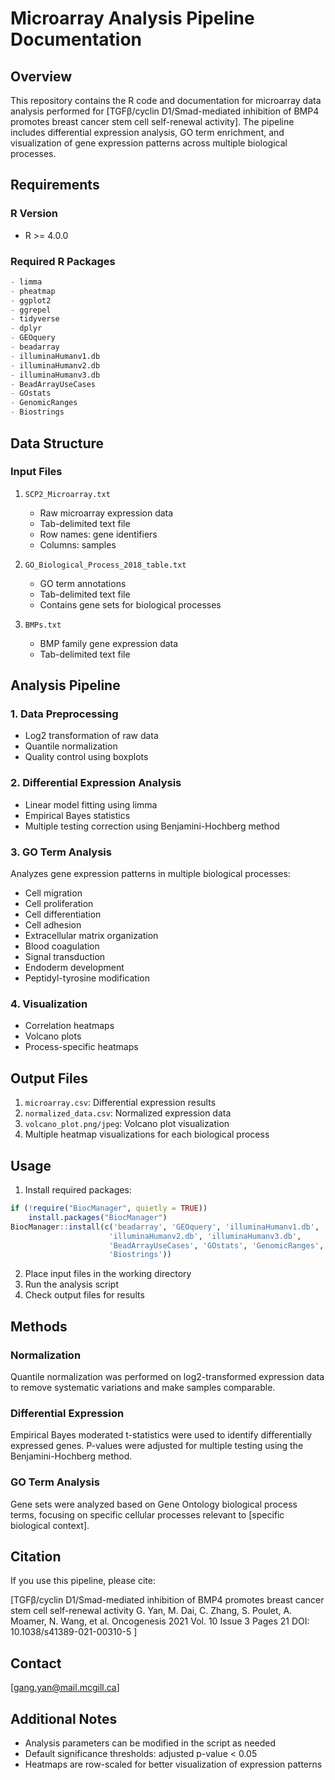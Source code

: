 # Microarray Analysis Pipeline Documentation

## Overview
This repository contains the R code and documentation for microarray data analysis performed for [TGFβ/cyclin D1/Smad-mediated inhibition of BMP4 promotes breast cancer stem cell self-renewal activity]. The pipeline includes differential expression analysis, GO term enrichment, and visualization of gene expression patterns across multiple biological processes.

## Requirements

### R Version
- R >= 4.0.0

### Required R Packages
```R
- limma
- pheatmap
- ggplot2
- ggrepel
- tidyverse
- dplyr
- GEOquery
- beadarray
- illuminaHumanv1.db
- illuminaHumanv2.db
- illuminaHumanv3.db
- BeadArrayUseCases
- GOstats
- GenomicRanges
- Biostrings
```

## Data Structure
### Input Files
1. `SCP2_Microarray.txt`
   - Raw microarray expression data
   - Tab-delimited text file
   - Row names: gene identifiers
   - Columns: samples

2. `GO_Biological_Process_2018_table.txt`
   - GO term annotations
   - Tab-delimited text file
   - Contains gene sets for biological processes

3. `BMPs.txt`
   - BMP family gene expression data
   - Tab-delimited text file

## Analysis Pipeline

### 1. Data Preprocessing
- Log2 transformation of raw data
- Quantile normalization
- Quality control using boxplots

### 2. Differential Expression Analysis
- Linear model fitting using limma
- Empirical Bayes statistics
- Multiple testing correction using Benjamini-Hochberg method

### 3. GO Term Analysis
Analyzes gene expression patterns in multiple biological processes:
- Cell migration
- Cell proliferation
- Cell differentiation
- Cell adhesion
- Extracellular matrix organization
- Blood coagulation
- Signal transduction
- Endoderm development
- Peptidyl-tyrosine modification

### 4. Visualization
- Correlation heatmaps
- Volcano plots
- Process-specific heatmaps

## Output Files
1. `microarray.csv`: Differential expression results
2. `normalized_data.csv`: Normalized expression data
3. `volcano_plot.png/jpeg`: Volcano plot visualization
4. Multiple heatmap visualizations for each biological process

## Usage
1. Install required packages:
```R
if (!require("BiocManager", quietly = TRUE))
    install.packages("BiocManager")
BiocManager::install(c('beadarray', 'GEOquery', 'illuminaHumanv1.db',
                      'illuminaHumanv2.db', 'illuminaHumanv3.db', 
                      'BeadArrayUseCases', 'GOstats', 'GenomicRanges',
                      'Biostrings'))
```

2. Place input files in the working directory
3. Run the analysis script
4. Check output files for results

## Methods
### Normalization
Quantile normalization was performed on log2-transformed expression data to remove systematic variations and make samples comparable.

### Differential Expression
Empirical Bayes moderated t-statistics were used to identify differentially expressed genes. P-values were adjusted for multiple testing using the Benjamini-Hochberg method.

### GO Term Analysis
Gene sets were analyzed based on Gene Ontology biological process terms, focusing on specific cellular processes relevant to [specific biological context].

## Citation
If you use this pipeline, please cite:

[TGFβ/cyclin D1/Smad-mediated inhibition of BMP4 promotes breast cancer stem cell self-renewal activity
G. Yan, M. Dai, C. Zhang, S. Poulet, A. Moamer, N. Wang, et al.
Oncogenesis 2021 Vol. 10 Issue 3 Pages 21
DOI: 10.1038/s41389-021-00310-5
]

## Contact
[gang.yan@mail.mcgill.ca]

## Additional Notes
- Analysis parameters can be modified in the script as needed
- Default significance thresholds: adjusted p-value < 0.05
- Heatmaps are row-scaled for better visualization of expression patterns


